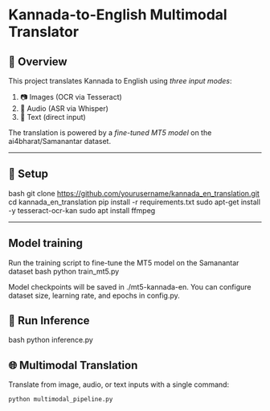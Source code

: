 # Kannada-to-English Multimodal Translator

## 📌 Overview
This project translates Kannada to English using *three input modes*:
1. 📷 Images (OCR via Tesseract)
2. 🎤 Audio (ASR via Whisper)
3. 📝 Text (direct input)

The translation is powered by a *fine-tuned MT5 model* on the ai4bharat/Samanantar dataset.

---

## 🚀 Setup

bash
git clone https://github.com/yourusername/kannada_en_translation.git
cd kannada_en_translation
pip install -r requirements.txt
sudo apt-get install -y tesseract-ocr-kan
sudo apt install ffmpeg
 
---

## Model training
Run the training script to fine-tune the MT5 model on the Samanantar dataset
bash
python train_mt5.py

Model checkpoints will be saved in ./mt5-kannada-en.
You can configure dataset size, learning rate, and epochs in config.py.

## 🔮 Run Inference

bash
python inference.py


## 🌐 Multimodal Translation
Translate from image, audio, or text inputs with a single command:
```bash
python multimodal_pipeline.py
